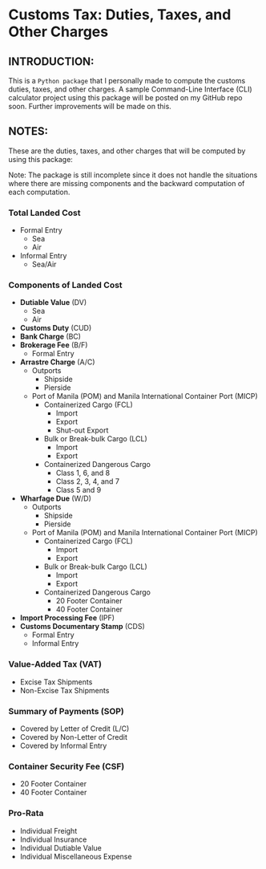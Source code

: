 # Customs Tax: Duties, Taxes, and Other Charges

## INTRODUCTION:
This is a `Python package` that I personally made to compute the customs duties, taxes, and other charges. A sample 
Command-Line Interface (CLI) calculator project using this package will be posted on my GitHub repo soon. Further 
improvements will be made on this.

## NOTES:
These are the duties, taxes, and other charges that will be computed by using this package: 

Note: The package is still incomplete since it does not handle the situations where there are missing components and 
the backward computation of each computation.

### Total Landed Cost 
  - Formal Entry
    - Sea
    - Air
  - Informal Entry
    - Sea/Air


### Components of Landed Cost
  - **Dutiable Value** (DV)
    - Sea
    - Air
  - **Customs Duty** (CUD)
  - **Bank Charge** (BC)
  - **Brokerage Fee** (B/F)
    - Formal Entry
  - **Arrastre Charge** (A/C)
    - Outports
      - Shipside
      - Pierside
    - Port of Manila (POM) and Manila International Container Port (MICP)
      - Containerized Cargo (FCL)
        - Import
        - Export
        - Shut-out Export
      - Bulk or Break-bulk Cargo (LCL)
        - Import
        - Export
      - Containerized Dangerous Cargo
        - Class 1, 6, and 8
        - Class 2, 3, 4, and 7
        - Class 5 and 9
  - **Wharfage Due** (W/D)
    - Outports
      - Shipside
      - Pierside
    - Port of Manila (POM) and Manila International Container Port (MICP)
      - Containerized Cargo (FCL)
        - Import
        - Export
      - Bulk or Break-bulk Cargo (LCL)
        - Import
        - Export
      - Containerized Dangerous Cargo
        - 20 Footer Container
        - 40 Footer Container
  - **Import Processing Fee** (IPF)
  - **Customs Documentary Stamp** (CDS)
    - Formal Entry
    - Informal Entry

### Value-Added Tax (VAT)
  - Excise Tax Shipments
  - Non-Excise Tax Shipments

### Summary of Payments (SOP)
  - Covered by Letter of Credit (L/C)
  - Covered by Non-Letter of Credit
  - Covered by Informal Entry

### Container Security Fee (CSF)
  - 20 Footer Container
  - 40 Footer Container

### Pro-Rata
  - Individual Freight
  - Individual Insurance
  - Individual Dutiable Value
  - Individual Miscellaneous Expense
